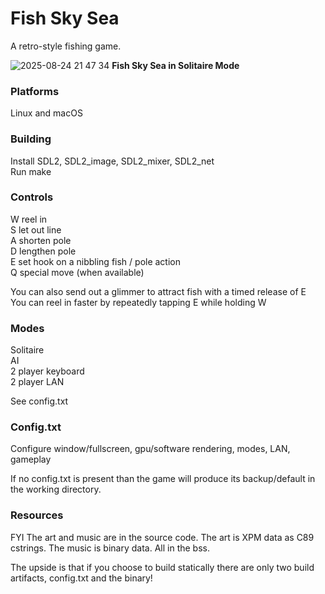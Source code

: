 Fish Sky Sea
==========

A retro-style fishing game.

![2025-08-24 21 47 34](https://github.com/user-attachments/assets/8db3ba43-d17d-471f-8418-be5ec208baa5)
**Fish Sky Sea in Solitaire Mode**  

### Platforms

Linux and macOS

### Building

Install SDL2, SDL2_image, SDL2_mixer, SDL2_net  
Run make

### Controls
W reel in  
S let out line  
A shorten pole  
D lengthen pole  
E set hook on a nibbling fish / pole action  
Q special move (when available)

You can also send out a glimmer to attract fish with a timed release of E   
You can reel in faster by repeatedly tapping E while holding W  

### Modes

Solitaire  
AI  
2 player keyboard  
2 player LAN

See config.txt

### Config.txt

Configure window/fullscreen, gpu/software rendering, modes, LAN, gameplay

If no config.txt is present than the game will produce its backup/default in the working directory.

### Resources

FYI The art and music are in the source code. The art is XPM data as C89 cstrings. The music is binary data. All in the bss.


The upside is that if you choose to build statically there are only two build artifacts, config.txt and the binary!
